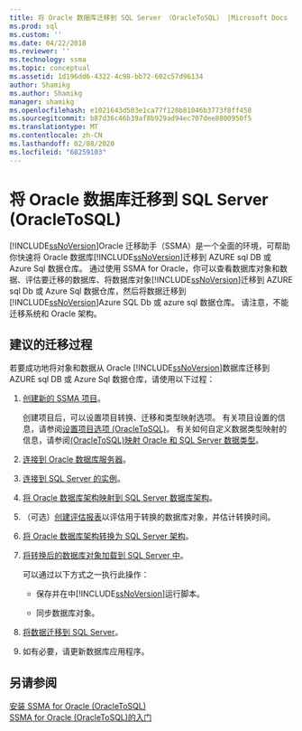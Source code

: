 ```yaml
---
title: 将 Oracle 数据库迁移到 SQL Server （OracleToSQL） |Microsoft Docs
ms.prod: sql
ms.custom: ''
ms.date: 04/22/2018
ms.reviewer: ''
ms.technology: ssma
ms.topic: conceptual
ms.assetid: 1d196dd6-4322-4c98-bb72-602c57d96134
author: Shamikg
ms.author: Shamikg
manager: shamikg
ms.openlocfilehash: e1021643d503e1ca77f120b81046b3773f8ff458
ms.sourcegitcommit: b87d36c46b39af8b929ad94ec707dee8800950f5
ms.translationtype: MT
ms.contentlocale: zh-CN
ms.lasthandoff: 02/08/2020
ms.locfileid: "68259103"
---
```

# <a name="migrating-oracle-databases-to-sql-server-oracletosql"></a>将 Oracle 数据库迁移到 SQL Server (OracleToSQL)
[!INCLUDE[ssNoVersion](../../includes/ssnoversion-md.md)]Oracle 迁移助手（SSMA）是一个全面的环境，可帮助你快速将 Oracle 数据库[!INCLUDE[ssNoVersion](../../includes/ssnoversion-md.md)]迁移到 AZURE sql DB 或 Azure Sql 数据仓库。 通过使用 SSMA for Oracle，你可以查看数据库对象和数据、评估要迁移的数据库、将数据库对象[!INCLUDE[ssNoVersion](../../includes/ssnoversion-md.md)]迁移到 AZURE sql Db 或 Azure Sql 数据仓库，然后将数据迁移到[!INCLUDE[ssNoVersion](../../includes/ssnoversion-md.md)]Azure SQL Db 或 azure sql 数据仓库。 请注意，不能迁移系统和 Oracle 架构。
  
## <a name="recommended-migration-process"></a>建议的迁移过程  
若要成功地将对象和数据从 Oracle [!INCLUDE[ssNoVersion](../../includes/ssnoversion-md.md)]数据库迁移到 AZURE sql DB 或 Azure Sql 数据仓库，请使用以下过程：
  
1.  [创建新的 SSMA 项目](working-with-ssma-projects-oracletosql.md)。  
  
    创建项目后，可以设置项目转换、迁移和类型映射选项。 有关项目设置的信息，请参阅[设置项目选项 &#40;OracleToSQL&#41;](../../ssma/oracle/setting-project-options-oracletosql.md)。 有关如何自定义数据类型映射的信息，请参阅[&#40;OracleToSQL&#41;映射 Oracle 和 SQL Server 数据类型](../../ssma/oracle/mapping-oracle-and-sql-server-data-types-oracletosql.md)。  
  
2.  [连接到 Oracle 数据库服务器](connecting-to-oracle-database-oracletosql.md)。  
  
3.  [连接到 SQL Server 的实例](connecting-to-sql-server-oracletosql.md)。  
  
4.  [将 Oracle 数据库架构映射到 SQL Server 数据库架构](mapping-oracle-schemas-to-sql-server-schemas-oracletosql.md)。  
  
5.  （可选）[创建评估报表](assessing-oracle-schemas-for-conversion-oracletosql.md)以评估用于转换的数据库对象，并估计转换时间。  
  
6.  [将 Oracle 数据库架构转换为 SQL Server 架构](converting-oracle-schemas-oracletosql.md)。  
  
7.  [将转换后的数据库对象加载到 SQL Server 中](loading-converted-database-objects-into-sql-server-oracletosql.md)。  
  
    可以通过以下方式之一执行此操作：  
  
    -   保存并在中[!INCLUDE[ssNoVersion](../../includes/ssnoversion-md.md)]运行脚本。  
  
    -   同步数据库对象。  
  
8.  [将数据迁移到 SQL Server](migrating-oracle-data-into-sql-server-oracletosql.md)。  
  
9. 如有必要，请更新数据库应用程序。  
  
## <a name="see-also"></a>另请参阅  
[安装 SSMA for Oracle &#40;OracleToSQL&#41;](../../ssma/oracle/installing-ssma-for-oracle-oracletosql.md)  
[SSMA for Oracle &#40;OracleToSQL&#41;的入门](../../ssma/oracle/getting-started-with-ssma-for-oracle-oracletosql.md)  
  
